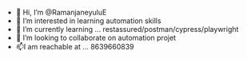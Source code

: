 - 👋 Hi, I’m @RamanjaneyuluE
- 👀 I’m interested in learning automation skills 
- 🌱 I’m currently learning ... restassured/postman/cypress/playwright
- 💞️ I’m looking to collaborate on automation projet
- 📫I am reachable at ... 8639660839

<!---
RamanjaneyuluE/RamanjaneyuluE is a ✨ special ✨ repository because its `README.md` (this file) appears on your GitHub profile.
You can click the Preview link to take a look at your changes.
--->
